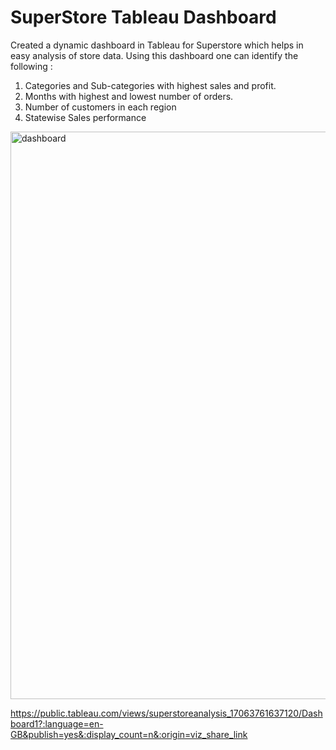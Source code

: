 # SuperStore Tableau Dashboard
Created a dynamic dashboard in Tableau for Superstore which helps in easy analysis of store data. Using this dashboard one can identify the following : <br>
1. Categories and Sub-categories with highest sales and profit.<br>
2. Months with highest and lowest number of orders.<br>
3. Number of customers in each region<br>
4. Statewise Sales performance
   
<img width="908" alt="dashboard" src="https://github.com/vs-dataanalyst/SuperStore-Dashboard/assets/151951492/cdc74c26-b062-4ecc-8cea-a7554d71c079">

https://public.tableau.com/views/superstoreanalysis_17063761637120/Dashboard1?:language=en-GB&publish=yes&:display_count=n&:origin=viz_share_link



